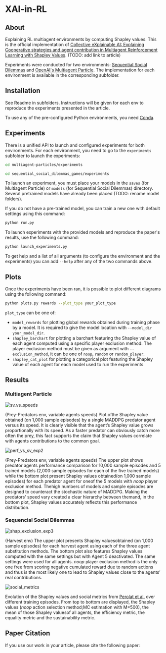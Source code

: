 # XAI-in-RL

## About

Explaining RL multiagent environments by computing Shapley values.
This is the official implementation of [Collective eXplainable AI: Explaining Cooperative strategies and agent contribution in Multiagent Reinforcement Learning with Shapley Values](arxivlink). (TODO: add link to article)

Experiments were conducted for two environments: [Sequential Social Dilemmas](https://github.com/eugenevinitsky/sequential_social_dilemma_games) and [OpenAI's Multiagent Particle](https://github.com/openai/multiagent-particle-envs).
The implementation for each environment is available in the corresponding subfolder.

## Installation

See Readme in subfolders. Instructions will be given for each env to reproduce the experiments presented in the article.

To use any of the pre-configured Python environments, you need [Conda](https://docs.conda.io/projects/conda/en/latest/user-guide/install/).

## Experiments

There is a unified API to launch and configured experiments for both environments.
For each environment, you need to go to the `experiments` subfolder to launch the experiments:

```bash
cd multiagent-particles/experiments
```
```bash
cd sequential_social_dilemmas_games/experiments
```

To launch an experiment, you must place your models in the `saves` (for Multiagent Particle) or `models` (for Sequential Social Dilemmas) directory.
Several pretrained models have already been placed (TODO: rename model folders).

If you do not have a pre-trained model, you can train a new one with default settings using this command:

```bash
python run.py
```

To launch experiments with the provided models and reproduce the paper's results, use the following command:

```bash
python launch_experiments.py 
```

To get help and a list of all arguments (to configure the environment and the experiments) you can add `--help` after any of the two commands above.

## Plots

Once the experiments have been ran, it is possible to plot different diagrams using the following command:

```bash
python plots.py rewards --plot_type your_plot_type
```
`plot_type` can be one of:
- `model_rewards` for plotting global rewards obtained during training phase by a model. It is required to give the model location with `--model_dir your_model_dir`.
- `shapley_barchart` for plotting a barchart featuring the Shapley value of each agent computed using a specific player exclusion method. The player exclusion method must be given as argument with `--exclusion_method`, it can be one of `noop`, `random` or `random_player`.
- `shapley_cat_plot` for plotting a categorical plot featuring the Shapley value of each agent for each model used to run the experiments


## Results

### Multiagent Particle

![sv_vs_speeds](results/sv_vs_speed.png)

(Prey-Predators env, variable agents speeds) Plot ofthe Shapley value obtained (on 1,000 sample episodes) by a single MADDPG predator agent versus its speed. It is clearly visible  that  the  agent’s  Shapley  value  grows  proportionally with its speed. As a faster predator can obviously catch more often the prey, this fact supports the claim that Shapley values correlate with agents contributions to the common goal.


![perf_vs_sv_exp2](results/perf_vs_shapley_exp2.png)

(Prey-Predators  env,  variable agents speeds) The upper plot shows predator agents performance comparison for 10,000 sample episodes and 5 trained models  (2,000  sample  episodes  for  each  of  the  five  trained models) while the bottom plot present Shapley values obtained(on  1,000  sample  episodes)  for  each  predator  agent  for  oneof the 5 models with *noop* player exclusion method. Thehigh  numbers  of  models  and  sample  episodes  are  designed to counteract the stochastic nature of MADDPG. Making the predators’ speed vary created a clear hierarchy between themand, in the bottom plot, Shapley values accurately reflects this performance distribution.


### Sequencial Social Dilemmas

![shap_exclusion_exp3](results/shap_exclusion_exp3.png)

(Harvest env) The upper plot presents Shapley valuesobtained (on 1,000 sample episodes) for each harvest agent using each of the three agent substitution methods. The bottom plot  also  features  Shapley  values  computed  with  the  same settings but with Agent 5 deactivated. The same settings were used for all agents. *noop* player exclusion method is the only one free from scoring negative cumulated reward due to random actions and thus is the most likely one to lead to Shapley values close to the agents’ real contributions.


![social_metrics](results/social_metrics.png)

Evolution of the Shapley values and social metrics from [Perolat et al.](https://arxiv.org/pdf/1707.06600.pdf) over different training episodes. From top to bottom are displayed, the Shapley values (*noop* action selection method;MC estimation with M=500), the mean of those Shapley valuesof all agents, the efficiency metric, the equality metric and the sustainability metric.

## Paper Citation

If you use our work in your article, please cite the following paper:

```bibtex

```


